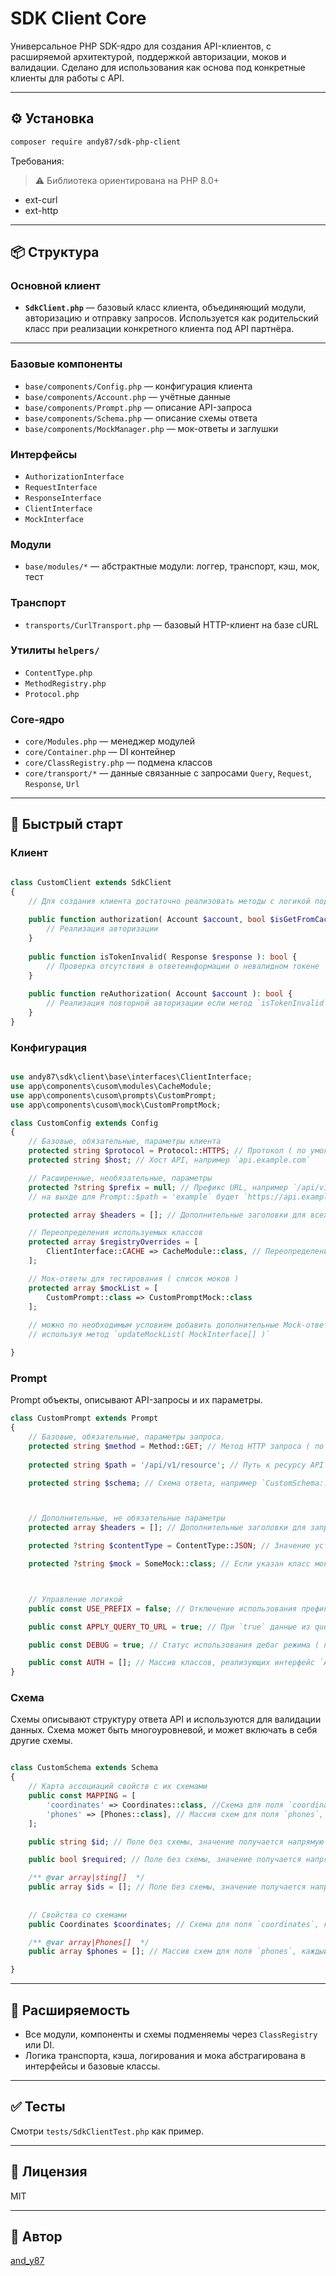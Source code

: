# SDK Client Core

Универсальное PHP SDK-ядро для создания API-клиентов, с расширяемой архитектурой, поддержкой авторизации, моков и валидации.
Сделано для использования как основа под конкретные клиенты для работы с API.

---

## ⚙️ Установка

```bash
composer require andy87/sdk-php-client
```

Требования:
> ⚠️ Библиотека ориентирована на PHP 8.0+  
- ext-curl  
- ext-http  

---

## 📦 Структура

### Основной клиент
- **`SdkClient.php`** — базовый класс клиента, объединяющий модули, авторизацию и отправку запросов.
  Используется как родительский класс при реализации конкретного клиента под API партнёра.
---

### Базовые компоненты
- `base/components/Config.php` — конфигурация клиента
- `base/components/Account.php` — учётные данные
- `base/components/Prompt.php` — описание API-запроса
- `base/components/Schema.php` — описание схемы ответа
- `base/components/MockManager.php` — мок-ответы и заглушки

### Интерфейсы
- `AuthorizationInterface`
- `RequestInterface`
- `ResponseInterface`
- `ClientInterface`
- `MockInterface`

### Модули
- `base/modules/*` — абстрактные модули: логгер, транспорт, кэш, мок, тест

### Транспорт
- `transports/CurlTransport.php` — базовый HTTP-клиент на базе cURL

### Утилиты `helpers/`
- `ContentType.php`
- `MethodRegistry.php`
- `Protocol.php`

### Core-ядро
- `core/Modules.php` — менеджер модулей
- `core/Container.php` — DI контейнер
- `core/ClassRegistry.php` — подмена классов
- `core/transport/*` — данные связанные с запросами `Query`, `Request`, `Response`, `Url`

---

## 🚀 Быстрый старт

### Клиент
```php

class CustomClient extends SdkClient
{
    // Для создания клиента достаточно реализовать методы с логикой под конкретного партнёра.
    
    public function authorization( Account $account, bool $isGetFromCache = true ): bool {
        // Реализация авторизации
    }
    
    public function isTokenInvalid( Response $response ): bool {
        // Проверка отсутствия в ответеинформации о невалидном токене
    }
    
    public function reAuthorization( Account $account ): bool {
        // Реализация повторной авторизации если метод `isTokenInvalid` вернул true
    }
}
```

### Конфигурация
```php

use andy87\sdk\client\base\interfaces\ClientInterface;
use app\components\cusom\modules\CacheModule;
use app\components\cusom\prompts\CustomPrompt;
use app\components\cusom\mock\CustomPromptMock;

class CustomConfig extends Config
{
    // Базовые, обязательные, параметры клиента
    protected string $protocol = Protocol::HTTPS; // Протокол ( по умолчанию `https` )
    protected string $host; // Хост API, например `api.example.com`

    // Расширенные, необязательные, параметры
    protected ?string $prefix = null; // Префикс URL, например `/api/v1`
    // на выхде для Prompt::$path = 'example` будет `https://api.example.com/api/v1/example`'

    protected array $headers = []; // Дополнительные заголовки для всех запросов

    // Переопределения используемых классов
    protected array $registryOverrides = [
        ClientInterface::CACHE => CacheModule::class, // Переопределение модуля кэша
    ];

    // Мок-ответы для тестирования ( список моков )
    protected array $mockList = [
        CustomPrompt::class => CustomPromptMock::class
    ];
    
    // можно по необходимым условиям добавить дополнительные Mock-ответы
    // используя метод `updateMockList( MockInterface[] )`

}
```


### Prompt
Prompt объекты, описывают API-запросы и их параметры.
```php
class CustomPrompt extends Prompt
{
    // Базовые, обязательные, параметры запроса.
    protected string $method = Method::GET; // Метод HTTP запроса ( по умолчанию `GET` )
    
    protected string $path = '/api/v1/resource'; // Путь к ресурсу API ( будет добавлен в конец `Config::$protocol`://`Config::$host`/`Config::$prefix`/{path} )

    protected string $schema; // Схема ответа, например `CustomSchema::class` ( будет использоваться для валидации ответа и получения данных )



    // Дополнительные, не обязательные параметры
    protected array $headers = []; // Дополнительные заголовки для запроса ( будут добавлены к `Config::$headers` )

    protected ?string $contentType = СontentType::JSON; // Значение устанавливаемое в заголовок 'Content-Type' ( по умолчанию `null` )

    protected ?string $mock = SomeMock::class; // Если указан класс мок-ответа, он будет использоваться вместо реального запроса ( по умолчанию `null` )



    // Управление логикой     
    public const USE_PREFIX = false; // Отключение использования префикса из конфига ( по умолчанию `true` )

    public const APPLY_QUERY_TO_URL = true; // При `true` данные из query string будут добавлены в URL ( по умолчанию `false` )

    public const DEBUG = true; // Статус использования дебаг режима ( по умолчанию `false` )

    public const AUTH = []; // Массив классов, реализующих интерфейс `AuthorizationInterface`, которые будут применены для добавления данных авторизации.
}
```

### Схема
Схемы описывают структуру ответа API и используются для валидации данных.
Схема может быть многоуровневой, и может включать в себя другие схемы.
```php

class CustomSchema extends Schema
{
    // Карта ассоциаций свойств с их схемами
    public const MAPPING = [ 
        'coordinates' => Coordinates::class, //Схема для поля `coordinates`, которая должна быть реализована в классе `Coordinates`
        'phones' => [Phones::class], // Массив схем для поля `phones`, каждый элемент массива будет реализована как объект класса `Phones`
    ];

    public string $id; // Поле без схемы, значение получается напрямую из ответа API

    public bool $required; // Поле без схемы, значение получается напрямую из ответа API

    /** @var array|sting[]  */
    public array $ids = []; // Поле без схемы, значение получается напрямую из ответа API
    
    
    // Свойства со схемами
    public Coordinates $coordinates; // Схема для поля `coordinates`, которая должна быть реализована в классе `Coordinates`

    /** @var array|Phones[]  */
    public array $phones = []; // Массив схем для поля `phones`, каждый элемент массива будет реализована как объект класса `Phones`

}
```

---

## 🧩 Расширяемость

- Все модули, компоненты и схемы подменяемы через `ClassRegistry` или DI.
- Логика транспорта, кэша, логирования и мока абстрагирована в интерфейсы и базовые классы.

---

## ✅ Тесты

Смотри `tests/SdkClientTest.php` как пример.

---

## 📄 Лицензия

MIT

---

## 👤 Автор

[and_y87](https://github.com/andy87)